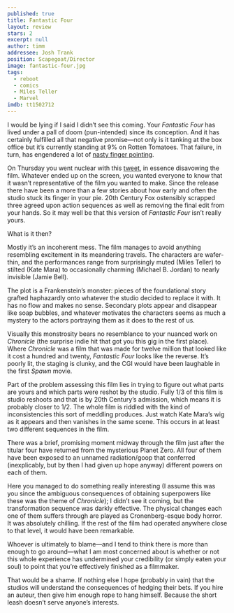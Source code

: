 ```yaml
---
published: true
title: Fantastic Four
layout: review
stars: 2
excerpt: null
author: timm
addressee: Josh Trank
position: Scapegoat/Director
image: fantastic-four.jpg
tags: 
  - reboot
  - comics
  - Miles Teller
  - Marvel
imdb: tt1502712
---
```


I would be lying if I said I didn’t see this coming. Your _Fantastic Four_ has lived under a pall of doom (pun-intended) since its conception. And it has certainly fulfilled all that negative promise—not only is it tanking at the box office but it’s currently standing at 9% on Rotten Tomatoes. That failure, in turn, has engendered a lot of [nasty finger pointing](http://www.hollywoodreporter.com/news/fantastic-four-blame-game-fox-814764). 

On Thursday you went nuclear with this [tweet](http://www.joblo.com/movie-news/josh-trank-disowns-fantastic-four-via-twitter-claims-studio-interference-322), in essence disavowing the film. Whatever ended up on the screen, you wanted everyone to know that it wasn’t representative of the film you wanted to make. Since the release there have been a more than a few stories about how early and often the studio stuck its finger in your pie. 20th  Century Fox ostensibly scrapped three agreed upon action sequences as well as removing the final edit from your hands. So it may well be that this version of _Fantastic Four_ isn’t really yours. 

What is it then?

Mostly it’s an incoherent mess. The film manages to avoid anything resembling excitement in its meandering travels. The characters are wafer-thin, and the performances range from surprisingly muted (Miles Teller) to stilted (Kate Mara) to occasionally charming (Michael B. Jordan) to nearly invisible (Jamie Bell).

The plot is a Frankenstein’s monster: pieces of the foundational story grafted haphazardly onto whatever the studio decided to replace it with. It has no flow and makes no sense. Secondary plots appear and disappear like soap bubbles, and whatever motivates the characters seems as much a mystery to the actors portraying them as it does to the rest of us.

Visually this monstrosity bears no resemblance to your nuanced work on _Chronicle_ (the surprise indie hit that got you this gig in the first place). Where _Chronicle_ was a film that was made for twelve million that looked like it cost a hundred and twenty, _Fantastic Four_  looks like the reverse. It’s poorly lit, the staging is clunky, and the CGI would have been laughable in the first _Spawn_ movie. 

Part of the problem assessing this film lies in trying to figure out what parts are yours and which parts were reshot by the studio. Fully 1/3 of this film is studio reshoots and that is by 20th Century’s admission, which means it is probably closer to 1/2. The whole film is riddled with the kind of inconsistencies this sort of meddling produces. Just watch Kate Mara’s wig as it appears and then vanishes in the same scene. This occurs in at least two different sequences in the film.

There was a brief, promising moment midway through the film just after the titular four have returned from the mysterious Planet Zero. All four of them have been exposed to an unnamed radiation/goop that conferred (inexplicably, but by then I had given up hope anyway) different powers on each of them. 

Here you managed to do something really interesting (I assume this was you since the ambiguous consequences of obtaining superpowers like these was the theme of _Chronicle_); I didn’t see it coming, but the transformation sequence was darkly effective. The physical changes each one of them suffers through are played as Cronenberg-esque body horror. It was absolutely chilling. If the rest of the film had operated anywhere close to that level, it would have been remarkable.

Whoever is ultimately to blame—and I tend to think there is more than enough to go around—what I am most concerned about is whether or not this whole experience has undermined your credibility (or simply eaten your soul) to point that you’re effectively finished as a filmmaker. 

That would be a shame. If nothing else I hope (probably in vain) that the studios will understand the consequences of hedging their bets. If you hire an auteur, then give him enough rope to hang himself. Because the short leash doesn’t serve anyone’s interests.